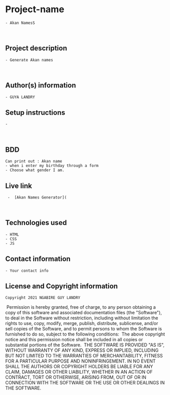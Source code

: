 # Project-name

    - Akan NamesS
​

## Project description

    - Generate Akan names
  
​

## Author(s) information

    - GUYA LANDRY
  
## Setup instructions

    - 
​

## BDD

    Can print out : Akan name
    - when i enter my birthday through a form
    - Choose what gender I am.

## Live link

     -  [Akan Names Generator](
​

## Technologies used

    - HTML
    - CSS
    - JS
  
## Contact information

    - Your contact info
  
## License and Copyright information

    Copyright 2021 NGABIRE GUY LANDRY
​
    Permission is hereby granted, free of charge, to any person obtaining a copy of this software and associated documentation files (the "Software"), to deal in the Software without restriction, including without limitation the rights to use, copy, modify, merge, publish, distribute, sublicense, and/or sell copies of the Software, and to permit persons to whom the Software is furnished to do so, subject to the following conditions:
​
    The above copyright notice and this permission notice shall be included in all copies or substantial portions of the Software.
​
    THE SOFTWARE IS PROVIDED "AS IS", WITHOUT WARRANTY OF ANY KIND, EXPRESS OR IMPLIED, INCLUDING BUT NOT LIMITED TO THE WARRANTIES OF MERCHANTABILITY, FITNESS FOR A PARTICULAR PURPOSE AND NONINFRINGEMENT. IN NO EVENT SHALL THE AUTHORS OR COPYRIGHT HOLDERS BE LIABLE FOR ANY CLAIM, DAMAGES OR OTHER LIABILITY, WHETHER IN AN ACTION OF CONTRACT, TORT OR OTHERWISE, ARISING FROM, OUT OF OR IN CONNECTION WITH THE SOFTWARE OR THE USE OR OTHER DEALINGS IN THE SOFTWARE.
